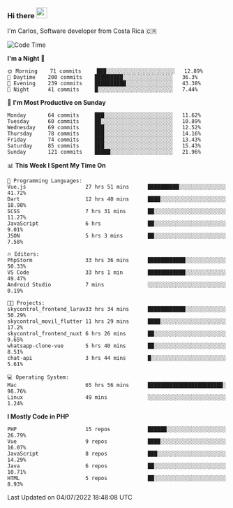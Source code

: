 ### Hi there <img src="https://media.giphy.com/media/hvRJCLFzcasrR4ia7z/giphy.gif" width="25px" height="25px">

I'm Carlos, Software developer from Costa Rica 🇨🇷

<!--START_SECTION:waka-->
![Code Time](http://img.shields.io/badge/Code%20Time-0%20secs-blue)

**I'm a Night 🦉** 

```text
🌞 Morning    71 commits     ███░░░░░░░░░░░░░░░░░░░░░░   12.89% 
🌆 Daytime    200 commits    █████████░░░░░░░░░░░░░░░░   36.3% 
🌃 Evening    239 commits    ██████████░░░░░░░░░░░░░░░   43.38% 
🌙 Night      41 commits     █░░░░░░░░░░░░░░░░░░░░░░░░   7.44%

```
📅 **I'm Most Productive on Sunday** 

```text
Monday       64 commits     ███░░░░░░░░░░░░░░░░░░░░░░   11.62% 
Tuesday      60 commits     ██░░░░░░░░░░░░░░░░░░░░░░░   10.89% 
Wednesday    69 commits     ███░░░░░░░░░░░░░░░░░░░░░░   12.52% 
Thursday     78 commits     ███░░░░░░░░░░░░░░░░░░░░░░   14.16% 
Friday       74 commits     ███░░░░░░░░░░░░░░░░░░░░░░   13.43% 
Saturday     85 commits     ███░░░░░░░░░░░░░░░░░░░░░░   15.43% 
Sunday       121 commits    █████░░░░░░░░░░░░░░░░░░░░   21.96%

```


📊 **This Week I Spent My Time On** 

```text
💬 Programming Languages: 
Vue.js                   27 hrs 51 mins      ██████████░░░░░░░░░░░░░░░   41.72% 
Dart                     12 hrs 40 mins      ████░░░░░░░░░░░░░░░░░░░░░   18.98% 
SCSS                     7 hrs 31 mins       ██░░░░░░░░░░░░░░░░░░░░░░░   11.27% 
JavaScript               6 hrs               ██░░░░░░░░░░░░░░░░░░░░░░░   9.01% 
JSON                     5 hrs 3 mins        ██░░░░░░░░░░░░░░░░░░░░░░░   7.58%

🔥 Editors: 
PhpStorm                 33 hrs 36 mins      ████████████░░░░░░░░░░░░░   50.33% 
VS Code                  33 hrs 1 min        ████████████░░░░░░░░░░░░░   49.47% 
Android Studio           7 mins              ░░░░░░░░░░░░░░░░░░░░░░░░░   0.19%

🐱‍💻 Projects: 
skycontrol_frontend_larav33 hrs 34 mins      ████████████░░░░░░░░░░░░░   50.29% 
skycontrol_movil_flutter 11 hrs 29 mins      ████░░░░░░░░░░░░░░░░░░░░░   17.2% 
skycontrol_frontend_nuxt 6 hrs 26 mins       ██░░░░░░░░░░░░░░░░░░░░░░░   9.65% 
whatsapp-clone-vue       5 hrs 40 mins       ██░░░░░░░░░░░░░░░░░░░░░░░   8.51% 
chat-api                 3 hrs 44 mins       █░░░░░░░░░░░░░░░░░░░░░░░░   5.61%

💻 Operating System: 
Mac                      65 hrs 56 mins      ████████████████████████░   98.76% 
Linux                    49 mins             ░░░░░░░░░░░░░░░░░░░░░░░░░   1.24%

```

**I Mostly Code in PHP** 

```text
PHP                      15 repos            ██████░░░░░░░░░░░░░░░░░░░   26.79% 
Vue                      9 repos             ████░░░░░░░░░░░░░░░░░░░░░   16.07% 
JavaScript               8 repos             ███░░░░░░░░░░░░░░░░░░░░░░   14.29% 
Java                     6 repos             ██░░░░░░░░░░░░░░░░░░░░░░░   10.71% 
HTML                     5 repos             ██░░░░░░░░░░░░░░░░░░░░░░░   8.93%

```



 Last Updated on 04/07/2022 18:48:08 UTC
<!--END_SECTION:waka-->
